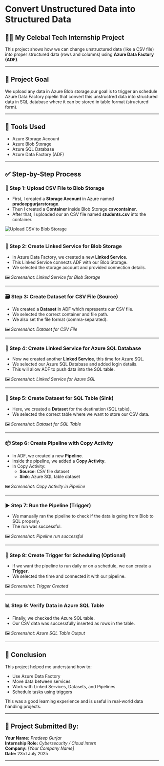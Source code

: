 # Convert Unstructured Data into Structured Data

## 🧑‍💻  My Celebal Tech Internship Project

This project shows how we can change unstructured data (like a CSV file) into proper structured data (rows and columns) using **Azure Data Factory (ADF)**.

---

## 🎯 Project Goal
We upload any data in Azure Blob storage,our goal is to trigger an schedule Azure Data Factory pipelin that convert this unstructred data into structured data in SQL database where it can be stored in table format (structured form).

---

## 🔧 Tools Used

- Azure Storage Account  
- Azure Blob Storage  
- Azure SQL Database  
- Azure Data Factory (ADF)
---

## ✅ Step-by-Step Process

### 📁 Step 1: Upload CSV File to Blob Storage

- First, I created a **Storage Account** in Azure named **pradeepgurjarstorage**.
- Then I created a **Container** inside Blob Storage **csvcontainer**.
- After that, I uploaded our an CSV file named **students.csv** into the container.

![Upload CSV to Blob Storage](./blob-storage-account-with-csv.pngg)

---

### 🔗 Step 2: Create Linked Service for Blob Storage

- In Azure Data Factory, we created a new **Linked Service**.
- This Linked Service connects ADF with our Blob Storage.
- We selected the storage account and provided connection details.

🖼️ _Screenshot: Linked Service for Blob Storage_

---

### 🗃️ Step 3: Create Dataset for CSV File (Source)

- We created a **Dataset** in ADF which represents our CSV file.
- We selected the correct container and file path.
- We also set the file format (comma-separated).

🖼️ _Screenshot: Dataset for CSV File_

---

### 🧩 Step 4: Create Linked Service for Azure SQL Database

- Now we created another **Linked Service**, this time for Azure SQL.
- We selected our Azure SQL Database and added login details.
- This will allow ADF to push data into the SQL table.

🖼️ _Screenshot: Linked Service for Azure SQL_

---

### 🧾 Step 5: Create Dataset for SQL Table (Sink)

- Here, we created a **Dataset** for the destination (SQL table).
- We selected the correct table where we want to store our CSV data.

🖼️ _Screenshot: Dataset for SQL Table_

---

### 📦 Step 6: Create Pipeline with Copy Activity

- In ADF, we created a new **Pipeline**.
- Inside the pipeline, we added a **Copy Activity**.
- In Copy Activity:
  - **Source**: CSV file dataset  
  - **Sink**: Azure SQL table dataset

🖼️ _Screenshot: Copy Activity in Pipeline_

---

### ▶️ Step 7: Run the Pipeline (Trigger)

- We manually ran the pipeline to check if the data is going from Blob to SQL properly.
- The run was successful.

🖼️ _Screenshot: Pipeline run successful_

---

### 📅 Step 8: Create Trigger for Scheduling (Optional)

- If we want the pipeline to run daily or on a schedule, we can create a **Trigger**.
- We selected the time and connected it with our pipeline.

🖼️ _Screenshot: Trigger Created_

---

### 📊 Step 9: Verify Data in Azure SQL Table

- Finally, we checked the Azure SQL table.
- Our CSV data was successfully inserted as rows in the table.

🖼️ _Screenshot: Azure SQL Table Output_

---

## 📌 Conclusion

This project helped me understand how to:
- Use Azure Data Factory
- Move data between services
- Work with Linked Services, Datasets, and Pipelines
- Schedule tasks using triggers

This was a good learning experience and is useful in real-world data handling projects.

---

## 📎 Project Submitted By:

**Your Name:** _Pradeep Gurjar_  
**Internship Role:** _Cybersecurity / Cloud Intern_  
**Company:** _[Your Company Name]_  
**Date:** 23rd July 2025

---
